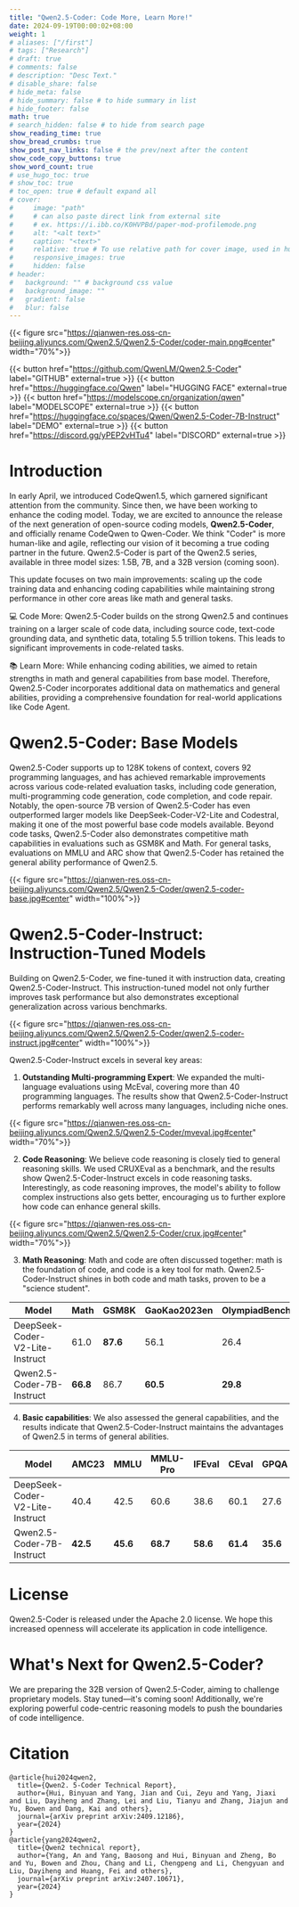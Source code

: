 ```yaml
---
title: "Qwen2.5-Coder: Code More, Learn More!"
date: 2024-09-19T00:00:02+08:00
weight: 1
# aliases: ["/first"]
# tags: ["Research"]
# draft: true
# comments: false
# description: "Desc Text."
# disable_share: false
# hide_meta: false
# hide_summary: false # to hide summary in list
# hide_footer: false
math: true
# search_hidden: false # to hide from search page
show_reading_time: true
show_bread_crumbs: true
show_post_nav_links: false # the prev/next after the content
show_code_copy_buttons: true
show_word_count: true
# use_hugo_toc: true
# show_toc: true
# toc_open: true # default expand all
# cover:
#     image: "path"
#     # can also paste direct link from external site
#     # ex. https://i.ibb.co/K0HVPBd/paper-mod-profilemode.png
#     alt: "<alt text>"
#     caption: "<text>"
#     relative: true # To use relative path for cover image, used in hugo Page-bundles
#     responsive_images: true
#     hidden: false
# header:
#   background: "" # background css value
#   background_image: ""
#   gradient: false
#   blur: false
---
```


{{< figure src="https://qianwen-res.oss-cn-beijing.aliyuncs.com/Qwen2.5/Qwen2.5-Coder/coder-main.png#center" width="70%">}}

{{< button href="https://github.com/QwenLM/Qwen2.5-Coder" label="GITHUB" external=true >}}
{{< button href="https://huggingface.co/Qwen" label="HUGGING FACE" external=true >}}
{{< button href="https://modelscope.cn/organization/qwen" label="MODELSCOPE" external=true >}}
{{< button href="https://huggingface.co/spaces/Qwen/Qwen2.5-Coder-7B-Instruct" label="DEMO" external=true >}}
{{< button href="https://discord.gg/yPEP2vHTu4" label="DISCORD" external=true >}}

# Introduction

In early April, we introduced CodeQwen1.5, which garnered significant attention from the community. Since then, we have been working to enhance the coding model. Today, we are excited to announce the release of the next generation of open-source coding models, **Qwen2.5-Coder**, and officially rename CodeQwen to Qwen-Coder. We think "Coder" is more human-like and agile, reflecting our vision of it becoming a true coding partner in the future. Qwen2.5-Coder is part of the Qwen2.5 series, available in three model sizes: 1.5B, 7B, and a 32B version (coming soon).

This update focuses on two main improvements: scaling up the code training data and enhancing coding capabilities while maintaining strong performance in other core areas like math and general tasks.

💻 Code More: Qwen2.5-Coder builds on the strong Qwen2.5 and continues training on a larger scale of code data, including source code, text-code grounding data, and synthetic data, totaling 5.5 trillion tokens. This leads to significant improvements in code-related tasks.

📚 Learn More: While enhancing coding abilities, we aimed to retain strengths in math and general capabilities from base model. Therefore, Qwen2.5-Coder incorporates additional data on mathematics and general abilities, providing a comprehensive foundation for real-world applications like Code Agent.

# Qwen2.5-Coder: Base Models

Qwen2.5-Coder supports up to 128K tokens of context, covers 92 programming languages, and has achieved remarkable improvements across various code-related evaluation tasks, including code generation, multi-programming code generation, code completion, and code repair. Notably, the open-source 7B version of Qwen2.5-Coder has even outperformed larger models like DeepSeek-Coder-V2-Lite and Codestral, making it one of the most powerful base code models available. Beyond code tasks, Qwen2.5-Coder also demonstrates competitive math capabilities in evaluations such as GSM8K and Math. For general tasks, evaluations on MMLU and ARC show that Qwen2.5-Coder has retained the general ability performance of Qwen2.5.

{{< figure src="https://qianwen-res.oss-cn-beijing.aliyuncs.com/Qwen2.5/Qwen2.5-Coder/qwen2.5-coder-base.jpg#center" width="100%">}}

# Qwen2.5-Coder-Instruct: Instruction-Tuned Models

Building on Qwen2.5-Coder, we fine-tuned it with instruction data, creating Qwen2.5-Coder-Instruct. This instruction-tuned model not only further improves task performance but also demonstrates exceptional generalization across various benchmarks.

{{< figure src="https://qianwen-res.oss-cn-beijing.aliyuncs.com/Qwen2.5/Qwen2.5-Coder/qwen2.5-coder-instruct.jpg#center" width="100%">}}

Qwen2.5-Coder-Instruct excels in several key areas:

1. **Outstanding Multi-programming Expert**: We expanded the multi-language evaluations using McEval, covering more than 40 programming languages. The results show that Qwen2.5-Coder-Instruct performs remarkably well across many languages, including niche ones.

{{< figure src="https://qianwen-res.oss-cn-beijing.aliyuncs.com/Qwen2.5/Qwen2.5-Coder/mveval.jpg#center" width="70%">}}

2. **Code Reasoning**: We believe code reasoning is closely tied to general reasoning skills. We used CRUXEval as a benchmark, and the results show Qwen2.5-Coder-Instruct excels in code reasoning tasks. Interestingly, as code reasoning improves, the model's ability to follow complex instructions also gets better, encouraging us to further explore how code can enhance general skills.

{{< figure src="https://qianwen-res.oss-cn-beijing.aliyuncs.com/Qwen2.5/Qwen2.5-Coder/crux.jpg#center" width="70%">}}

3. **Math Reasoning**: Math and code are often discussed together: math is the foundation of code, and code is a key tool for math. Qwen2.5-Coder-Instruct shines in both code and math tasks, proven to be a "science student".
  
| **Model**                       | **Math**  | **GSM8K** | **GaoKao2023en** | **OlympiadBench** | **CollegeMath** | **AIME24** |
| ------------------------------- | --------- | --------- | ---------------- | ----------------- | --------------- | ---------- |
| DeepSeek-Coder-V2-Lite-Instruct | 61.0        | **87.6**  | 56.1             | 26.4              | 39.8            | 6.7        |
| Qwen2.5-Coder-7B-Instruct    | **66.8**  | 86.7      | **60.5**         | **29.8**          | **43.5**        | **10.0**     |

4. **Basic capabilities**: We also assessed the general capabilities, and the results indicate that Qwen2.5-Coder-Instruct maintains the advantages of Qwen2.5 in terms of general abilities.

| **Model**                       | **AMC23** | **MMLU**  | **MMLU-Pro**     | **IFEval**        | **CEval**       | **GPQA**   |
| ------------------------------- | --------- | --------- | ---------------- | ----------------- | --------------- | ---------- |
| DeepSeek-Coder-V2-Lite-Instruct | 40.4      | 42.5      | 60.6             | 38.6              | 60.1            | 27.6       |
| Qwen2.5-Coder-7B-Instruct    | **42.5**  | **45.6**  | **68.7**         | **58.6**          | **61.4**        | **35.6**   |


# License

Qwen2.5-Coder is released under the Apache 2.0 license. We hope this increased openness will accelerate its application in code intelligence.

# What's Next for Qwen2.5-Coder?

We are preparing the 32B version of Qwen2.5-Coder, aiming to challenge proprietary models. Stay tuned—it's coming soon! Additionally, we're exploring powerful code-centric reasoning models to push the boundaries of code intelligence.

# Citation

```
@article{hui2024qwen2,
  title={Qwen2. 5-Coder Technical Report},
  author={Hui, Binyuan and Yang, Jian and Cui, Zeyu and Yang, Jiaxi and Liu, Dayiheng and Zhang, Lei and Liu, Tianyu and Zhang, Jiajun and Yu, Bowen and Dang, Kai and others},
  journal={arXiv preprint arXiv:2409.12186},
  year={2024}
}
@article{yang2024qwen2,
  title={Qwen2 technical report},
  author={Yang, An and Yang, Baosong and Hui, Binyuan and Zheng, Bo and Yu, Bowen and Zhou, Chang and Li, Chengpeng and Li, Chengyuan and Liu, Dayiheng and Huang, Fei and others},
  journal={arXiv preprint arXiv:2407.10671},
  year={2024}
}
```
